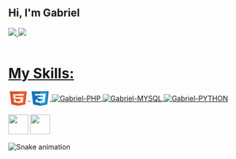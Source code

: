 ## Hi, I'm Gabriel

<div>
  <a href="https://github.com/GabsOrtega">
  <img height="180em" src="https://github-readme-stats.vercel.app/api?username=GabsOrtega&show_icons=true&theme=algolia&include_all_commits=true&count_private=true"/>
  <img height="180em" src="https://github-readme-stats.vercel.app/api/top-langs/?username=GabsOrtega&layout=compact&langs_count=7&theme=algolia"/>
</div>

<div style="display: inline_block"><br>
  <h1>My Skills:</h1>
  <img align="center" alt="Gabriel-HTML" height="30" width="40" src="https://raw.githubusercontent.com/devicons/devicon/master/icons/html5/html5-original.svg"/>
  <img align="center" alt="Gabriel-CSS" height="30" width="40" src="https://raw.githubusercontent.com/devicons/devicon/master/icons/css3/css3-original.svg"/>
  <img align="center" alt="Gabriel-PHP" height="50" width="40" src="https://cdn.jsdelivr.net/gh/devicons/devicon/icons/php/php-plain.svg"/>
  <img align="center" alt="Gabriel-MYSQL" height="70" width="50"src="https://cdn.jsdelivr.net/gh/devicons/devicon/icons/mysql/mysql-original-wordmark.svg"/>
  <img align="center" alt="Gabriel-PYTHON" height="70" width="50"src="https://cdn.jsdelivr.net/gh/devicons/devicon/icons/python/python-original.svg"/>
</div>
  <br>
  <div>
  <a href="https://instagram.com/dev.gabsortegz" target="_blank"><img src="https://camo.githubusercontent.com/c9dacf0f25a1489fdbc6c0d2b41cda58b77fa210a13a886d6f99e027adfbd358/68747470733a2f2f6564656e742e6769746875622e696f2f537570657254696e7949636f6e732f696d616765732f7376672f696e7374616772616d2e737667" height="40" width="40" target="_blank"></a>
    
  <a href = "mailto:gabs.ortega2610@gmail.com">
 <img src="https://camo.githubusercontent.com/4a3dd8d10a27c272fd04b2ce8ed1a130606f95ea6a76b5e19ce8b642faa18c27/68747470733a2f2f6564656e742e6769746875622e696f2f537570657254696e7949636f6e732f696d616765732f7376672f676d61696c2e737667" height="40" width="40" target="_blank"></a>
  </div>
  
  
  ![Snake animation](https://github.com/GabsOrtega/GabsOrtega/blob/output/github-contribution-grid-snake.svg)

